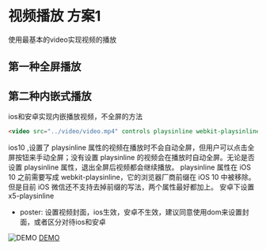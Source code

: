 # 视频播放 方案1
使用最基本的video实现视频的播放

## 第一种全屏播放

## 第二种内嵌式播放
ios和安卓实现内嵌播放视频，不全屏的方法
```html
<video src="../video/video.mp4" controls playsinline webkit-playsinline x5-playsinline></video>
```

ios10 ,设置了 playsinline 属性的视频在播放时不会自动全屏，但用户可以点击全屏按钮来手动全屏；没有设置 playsinline 的视频会在播放时自动全屏。无论是否设置 playsinline 属性，退出全屏后视频都会继续播放。
playsinline 属性在 iOS 10 之前需要写成 webkit-playsinline，它的浏览器厂商前缀在 iOS 10 中被移除。但是目前 iOS 微信还不支持去掉前缀的写法，两个属性最好都加上。
安卓下设置 x5-playsinline

- poster: 设置视频封面，ios生效，安卓不生效，建议同意使用dom来设置封面，或者区分对待ios和安卓

![DEMO](https://songweir.github.io/h5s/video/videoinline/1525944693.png)
[DEMO](https://songweir.github.io/h5s/video/videoinline/index.html)